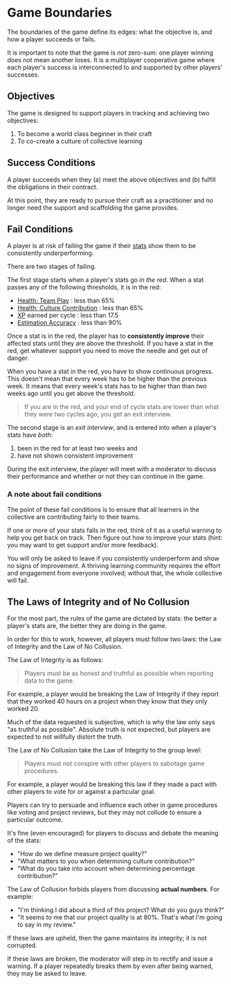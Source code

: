 # Game Boundaries

The boundaries of the game define its edges: what the objective is, and how a player succeeds or fails.

It is important to note that the game is _not_ zero-sum: one player winning does not mean another loses. It is a multiplayer cooperative game where each player's success is interconnected to and supported by other players' successes.

## Objectives

The game is designed to support players in tracking and achieving two objectives:

1. To become a world class beginner in their craft
1. To co-create a culture of collective learning

## Success Conditions

A player succeeds when they (a) meet the above objectives and (b) fulfill the obligations in their contract.

At this point, they are ready to pursue their craft as a practitioner and no longer need the support and scaffolding the game provides.

## Fail Conditions

A player is at risk of failing the game if their [stats][stats] show them to be consistently underperforming.

There are two stages of failing.

The first stage starts when a player's stats go _in the red_. When a stat passes any of the following thresholds, it is in the red:

- [Health: Team Play][team-play] : less than 65%
- [Health: Culture Contribution][culture-contribution] : less than 65%
- [XP][xp] earned per cycle : less than 17.5
- [Estimation Accuracy][estimation-accuracy] : less than 90%

Once a stat is in the red, the player has to **consistently improve** their affected stats until they are above the threshold. If you have a stat in the red, get whatever support you need to move the needle and get out of danger.

When you have a stat in the red, you have to show continuous progress. This doesn't mean that every week has to be higher than the previous week. It means that every week's stats has to be higher than than _two_ weeks ago until you get above the threshold.

> If you are in the red, and your end of cycle stats are lower than what they were two cycles ago, you get an exit interview.

The second stage is an _exit interview_, and is entered into when a player's stats have _both_:

1. been in the red for at least two weeks and
1. have not shown consistent improvement

During the exit interview, the player will meet with a moderator to discuss their performance and whether or not they can continue in the game.

### A note about fail conditions

The point of these fail conditions is to ensure that all learners in the collective are contributing fairly to their teams.

If one or more of your stats falls in the red, think of it as a useful warning to help you get back on track. Then figure out how to improve your stats (hint: you may want to get support and/or more feedback).

You will only be asked to leave if you consistently underperform and show no signs of improvement. A thriving learning community requires the effort and engagement from everyone involved; without that, the whole collective will fail.

## The Laws of Integrity and of No Collusion

For the most part, the rules of the game are dictated by stats: the better a player's stats are, the better they are doing in the game.

In order for this to work, however, all players must follow two laws: the Law of Integrity and the Law of No Collusion.

The Law of Integrity is as follows:

> Players must be as honest and truthful as possible when reporting data to the game.

For example, a player would be breaking the Law of Integrity if they report that they worked 40 hours on a project when they know that they only worked 20.

Much of the data requested is subjective, which is why the law only says "as truthful as possible". Absolute truth is not expected, but players are expected to not willfully distort the truth.

The Law of No Collusion take the Law of Integrity to the group level:

> Players must not conspire with other players to sabotage game procedures.

For example, a player would be breaking this law if they made a pact with other players to vote for or against a particular goal.

Players can try to persuade and influence each other in game procedures like voting and project reviews, but they may not collude to ensure a particular outcome.

It's fine (even encouraged) for players to discuss and debate the meaning of the stats:
- "How do we define measure project quality?"
- "What matters to you when determining culture contribution?"
- "What do you take into account when determining percentage contribution?"

The Law of Collusion forbids players from discussing **actual numbers**. For example:
- "I'm thinking I did about a third of this project? What do you guys think?"
- "It seems to me that our project quality is at 80%. That's what I'm going to say in my review."

If these laws are upheld, then the game maintains its integrity; it is not corrupted.

If these laws are broken, the moderator will step in to rectify and issue a warning. If a player repeatedly breaks them by even after being warned, they may be asked to leave.


[stats]: ./Stats.md
[time-dedication]: ./Stats#time-dedication-per-cycle
[xp]: ./Stats#xp
[team-play]: ./Stats#health-team-play
[culture-contribution]: ./Stats#health-culture
[estimation-accuracy]: ./Stats#estimation-accuracy

[cos-conflict-resolution-process]: http://cos.learnersguild.org/Processes/Conflict.html
